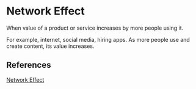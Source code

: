 # Network Effect

When value of a product or service increases by more people using it.

For example, internet, social media, hiring apps. As more people use and create content, its value increases.

## References

[Network Effect](https://www.investopedia.com/terms/n/network-effect.asp)
